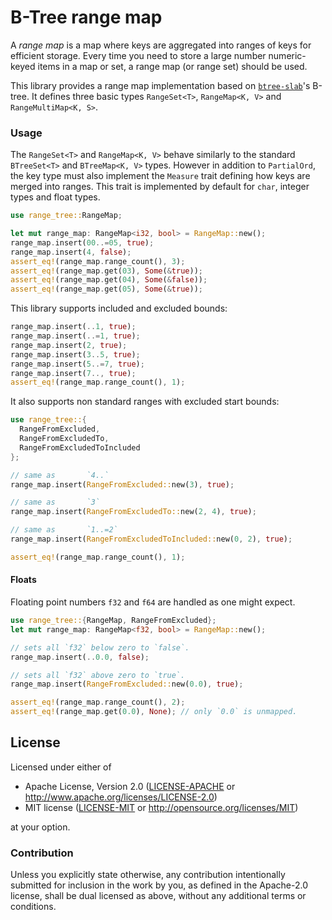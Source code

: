 # B-Tree range map

A *range map* is a map where keys are aggregated into ranges of keys for
efficient storage. Every time you need to store a large number numeric-keyed
items in a map or set, a range map (or range set) should be used.

This library provides a range map implementation based on
[`btree-slab`](https://crates.io/crates/btree-slab)'s B-tree.
It defines three basic types `RangeSet<T>`, `RangeMap<K, V>` and
`RangeMultiMap<K, S>`.

### Usage

The `RangeSet<T>` and `RangeMap<K, V>` behave similarly to the standard
`BTreeSet<T>` and `BTreeMap<K, V>` types.
However in addition to `PartialOrd`, the key type must also implement the
`Measure` trait defining how keys are merged into ranges.
This trait is implemented by default for `char`, integer types and float
types.

```rust
use range_tree::RangeMap;

let mut range_map: RangeMap<i32, bool> = RangeMap::new();
range_map.insert(00..=05, true);
range_map.insert(4, false);
assert_eq!(range_map.range_count(), 3);
assert_eq!(range_map.get(03), Some(&true));
assert_eq!(range_map.get(04), Some(&false));
assert_eq!(range_map.get(05), Some(&true));
```

This library supports included and excluded bounds:

```rust
range_map.insert(..1, true);
range_map.insert(..=1, true);
range_map.insert(2, true);
range_map.insert(3..5, true);
range_map.insert(5..=7, true);
range_map.insert(7.., true);
assert_eq!(range_map.range_count(), 1);
```

It also supports non standard ranges with excluded start bounds:

```rust
use range_tree::{
  RangeFromExcluded,
  RangeFromExcludedTo,
  RangeFromExcludedToIncluded
};

// same as       `4..`
range_map.insert(RangeFromExcluded::new(3), true);

// same as       `3`
range_map.insert(RangeFromExcludedTo::new(2, 4), true);

// same as       `1..=2`
range_map.insert(RangeFromExcludedToIncluded::new(0, 2), true);

assert_eq!(range_map.range_count(), 1);
```

#### Floats

Floating point numbers `f32` and `f64` are handled as one might expect.

```rust
use range_tree::{RangeMap, RangeFromExcluded};
let mut range_map: RangeMap<f32, bool> = RangeMap::new();

// sets all `f32` below zero to `false`.
range_map.insert(..0.0, false);

// sets all `f32` above zero to `true`.
range_map.insert(RangeFromExcluded::new(0.0), true);

assert_eq!(range_map.range_count(), 2);
assert_eq!(range_map.get(0.0), None); // only `0.0` is unmapped.
```

## License

Licensed under either of

 * Apache License, Version 2.0 ([LICENSE-APACHE](LICENSE-APACHE) or http://www.apache.org/licenses/LICENSE-2.0)
 * MIT license ([LICENSE-MIT](LICENSE-MIT) or http://opensource.org/licenses/MIT)

at your option.

### Contribution

Unless you explicitly state otherwise, any contribution intentionally submitted
for inclusion in the work by you, as defined in the Apache-2.0 license, shall be dual licensed as above, without any
additional terms or conditions.